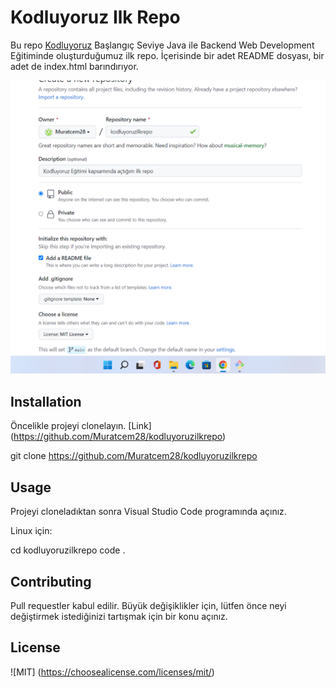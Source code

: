 # Kodluyoruz Ilk Repo

Bu repo [Kodluyoruz](https://www.kodluyoruz.org/) Başlangıç Seviye Java ile Backend Web Development Eğitiminde oluşturduğumuz ilk repo. İçerisinde bir adet README dosyası, bir adet de index.html barındırıyor.

![Github Png](https://github.com/Muratcem28/kodluyoruzilkrepo/blob/main/Images/Ekran%20g%C3%B6r%C3%BCnt%C3%BCs%C3%BC%202022-06-09%20112454.png)

## Installation

Öncelikle projeyi clonelayın. [Link] (https://github.com/Muratcem28/kodluyoruzilkrepo)

git clone https://github.com/Muratcem28/kodluyoruzilkrepo

## Usage

Projeyi cloneladıktan sonra Visual Studio Code programında açınız.

Linux için:

cd kodluyoruzilkrepo
code .

## Contributing

Pull requestler kabul edilir. Büyük değişiklikler için, lütfen önce neyi değiştirmek istediğinizi tartışmak için bir konu açınız.

## License

![MIT] (https://choosealicense.com/licenses/mit/)
